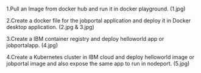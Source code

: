 1.Pull an Image from docker hub and run it in docker playground. (1.jpg)

2.Create a docker file for the jobportal application and deploy it in Docker desktop application. (2.jpg & 3.jpg)

3.Create a IBM container registry and deploy helloworld app or jobportalapp. (4.jpg)

4.Create a Kubernetes cluster in IBM cloud and deploy helloworld image or jobportal image and also expose the same app to run in nodeport. (5.jpg)
